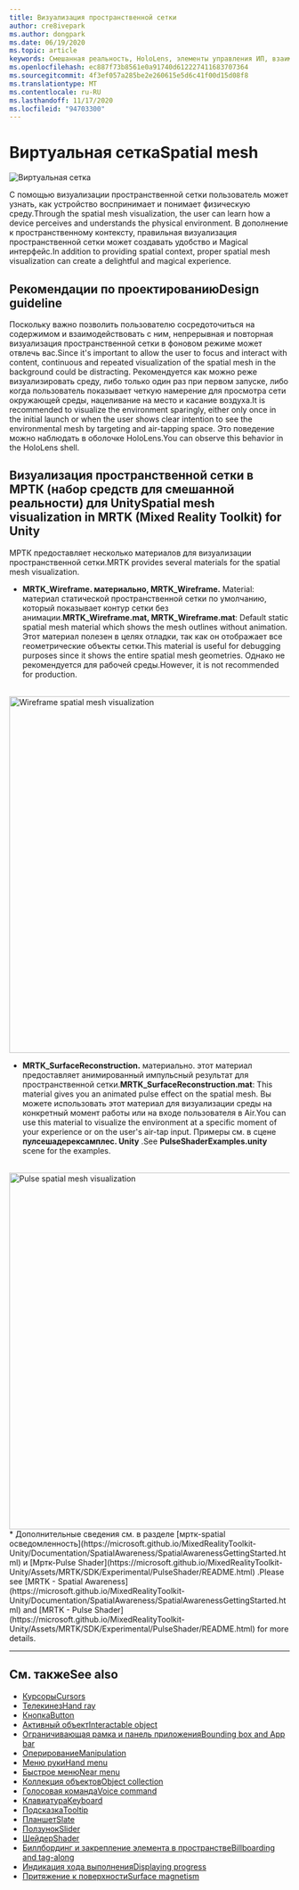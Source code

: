 ```yaml
---
title: Визуализация пространственной сетки
author: cre8ivepark
ms.author: dongpark
ms.date: 06/19/2020
ms.topic: article
keywords: Смешанная реальность, HoloLens, элементы управления ИП, взаимодействие, Пользовательский интерфейс, UX, проектирование UX, пространственный пользовательский интерфейс, пространственное взаимодействие, трехмерный Пользовательский интерфейс, трехмерный UI, гарнитура смешанной реальности, гарнитура Windows Mixed, гарнитура виртуальной реальности, HoloLens, МРТК, набор средств смешанной реальности
ms.openlocfilehash: ec887f73b8561e0a91740d612227411683707364
ms.sourcegitcommit: 4f3ef057a285be2e260615e5d6c41f00d15d08f8
ms.translationtype: MT
ms.contentlocale: ru-RU
ms.lasthandoff: 11/17/2020
ms.locfileid: "94703300"
---
```

# <a name="spatial-mesh"></a><span data-ttu-id="f7e2a-103">Виртуальная сетка</span><span class="sxs-lookup"><span data-stu-id="f7e2a-103">Spatial mesh</span></span>

![Виртуальная сетка](images/MRTK_PulseShader_SpatialMesh.gif)

<span data-ttu-id="f7e2a-105">С помощью визуализации пространственной сетки пользователь может узнать, как устройство воспринимает и понимает физическую среду.</span><span class="sxs-lookup"><span data-stu-id="f7e2a-105">Through the spatial mesh visualization, the user can learn how a device perceives and understands the physical environment.</span></span> <span data-ttu-id="f7e2a-106">В дополнение к пространственному контексту, правильная визуализация пространственной сетки может создавать удобство и Magical интерфейс.</span><span class="sxs-lookup"><span data-stu-id="f7e2a-106">In addition to providing spatial context, proper spatial mesh visualization can create a delightful and magical experience.</span></span>  

## <a name="design-guideline"></a><span data-ttu-id="f7e2a-107">Рекомендации по проектированию</span><span class="sxs-lookup"><span data-stu-id="f7e2a-107">Design guideline</span></span>
<span data-ttu-id="f7e2a-108">Поскольку важно позволить пользователю сосредоточиться на содержимом и взаимодействовать с ним, непрерывная и повторная визуализация пространственной сетки в фоновом режиме может отвлечь вас.</span><span class="sxs-lookup"><span data-stu-id="f7e2a-108">Since it's important to allow the user to focus and interact with content, continuous and repeated visualization of the spatial mesh in the background could be distracting.</span></span> <span data-ttu-id="f7e2a-109">Рекомендуется как можно реже визуализировать среду, либо только один раз при первом запуске, либо когда пользователь показывает четкую намерение для просмотра сети окружающей среды, нацеливание на место и касание воздуха.</span><span class="sxs-lookup"><span data-stu-id="f7e2a-109">It is recommended to visualize the environment sparingly, either only once in the initial launch or when the user shows clear intention to see the environmental mesh by targeting and air-tapping space.</span></span> <span data-ttu-id="f7e2a-110">Это поведение можно наблюдать в оболочке HoloLens.</span><span class="sxs-lookup"><span data-stu-id="f7e2a-110">You can observe this behavior in the HoloLens shell.</span></span>
<br>


## <a name="spatial-mesh-visualization-in-mrtk-mixed-reality-toolkit-for-unity"></a><span data-ttu-id="f7e2a-111">Визуализация пространственной сетки в МРТК (набор средств для смешанной реальности) для Unity</span><span class="sxs-lookup"><span data-stu-id="f7e2a-111">Spatial mesh visualization in MRTK (Mixed Reality Toolkit) for Unity</span></span>
<span data-ttu-id="f7e2a-112">МРТК предоставляет несколько материалов для визуализации пространственной сетки.</span><span class="sxs-lookup"><span data-stu-id="f7e2a-112">MRTK provides several materials for the spatial mesh visualization.</span></span>

- <span data-ttu-id="f7e2a-113">**MRTK_Wireframe. материально, MRTK_Wireframe.** Material: материал статической пространственной сетки по умолчанию, который показывает контур сетки без анимации.</span><span class="sxs-lookup"><span data-stu-id="f7e2a-113">**MRTK_Wireframe.mat, MRTK_Wireframe.mat**: Default static spatial mesh material which shows the mesh outlines without animation.</span></span> <span data-ttu-id="f7e2a-114">Этот материал полезен в целях отладки, так как он отображает все геометрические объекты сетки.</span><span class="sxs-lookup"><span data-stu-id="f7e2a-114">This material is useful for debugging purposes since it shows the entire spatial mesh geometries.</span></span> <span data-ttu-id="f7e2a-115">Однако не рекомендуется для рабочей среды.</span><span class="sxs-lookup"><span data-stu-id="f7e2a-115">However, it is not recommended for production.</span></span>
<br>
<img src="images/SurfaceReconstruction.jpg" alt="Wireframe spatial mesh visualization" width="640px">

- <span data-ttu-id="f7e2a-116">**MRTK_SurfaceReconstruction.** материально. этот материал предоставляет анимированный импульсный результат для пространственной сетки.</span><span class="sxs-lookup"><span data-stu-id="f7e2a-116">**MRTK_SurfaceReconstruction.mat**: This material gives you an animated pulse effect on the spatial mesh.</span></span> <span data-ttu-id="f7e2a-117">Вы можете использовать этот материал для визуализации среды на конкретный момент работы или на входе пользователя в Air.</span><span class="sxs-lookup"><span data-stu-id="f7e2a-117">You can use this material to visualize the environment at a specific moment of your experience or on the user's air-tap input.</span></span> <span data-ttu-id="f7e2a-118">Примеры см. в сцене **пулсешадерексамплес. Unity** .</span><span class="sxs-lookup"><span data-stu-id="f7e2a-118">See **PulseShaderExamples.unity** scene for the examples.</span></span>
<br>
<img src="images/MRTK_SRMesh_Pulse.jpg" alt="Pulse spatial mesh visualization" width="640px">
* <span data-ttu-id="f7e2a-119">Дополнительные сведения см. в разделе [мртк-spatial осведомленность](https://microsoft.github.io/MixedRealityToolkit-Unity/Documentation/SpatialAwareness/SpatialAwarenessGettingStarted.html) и [Мртк-Pulse Shader](https://microsoft.github.io/MixedRealityToolkit-Unity/Assets/MRTK/SDK/Experimental/PulseShader/README.html) .</span><span class="sxs-lookup"><span data-stu-id="f7e2a-119">Please see [MRTK - Spatial Awareness](https://microsoft.github.io/MixedRealityToolkit-Unity/Documentation/SpatialAwareness/SpatialAwarenessGettingStarted.html) and [MRTK - Pulse Shader](https://microsoft.github.io/MixedRealityToolkit-Unity/Assets/MRTK/SDK/Experimental/PulseShader/README.html) for more details.</span></span>

<br>

---

## <a name="see-also"></a><span data-ttu-id="f7e2a-120">См. также</span><span class="sxs-lookup"><span data-stu-id="f7e2a-120">See also</span></span>

* [<span data-ttu-id="f7e2a-121">Курсоры</span><span class="sxs-lookup"><span data-stu-id="f7e2a-121">Cursors</span></span>](cursors.md)
* [<span data-ttu-id="f7e2a-122">Телекинез</span><span class="sxs-lookup"><span data-stu-id="f7e2a-122">Hand ray</span></span>](point-and-commit.md)
* [<span data-ttu-id="f7e2a-123">Кнопка</span><span class="sxs-lookup"><span data-stu-id="f7e2a-123">Button</span></span>](button.md)
* [<span data-ttu-id="f7e2a-124">Активный объект</span><span class="sxs-lookup"><span data-stu-id="f7e2a-124">Interactable object</span></span>](interactable-object.md)
* [<span data-ttu-id="f7e2a-125">Ограничивающая рамка и панель приложения</span><span class="sxs-lookup"><span data-stu-id="f7e2a-125">Bounding box and App bar</span></span>](app-bar-and-bounding-box.md)
* [<span data-ttu-id="f7e2a-126">Оперирование</span><span class="sxs-lookup"><span data-stu-id="f7e2a-126">Manipulation</span></span>](direct-manipulation.md)
* [<span data-ttu-id="f7e2a-127">Меню руки</span><span class="sxs-lookup"><span data-stu-id="f7e2a-127">Hand menu</span></span>](hand-menu.md)
* [<span data-ttu-id="f7e2a-128">Быстрое меню</span><span class="sxs-lookup"><span data-stu-id="f7e2a-128">Near menu</span></span>](near-menu.md)
* [<span data-ttu-id="f7e2a-129">Коллекция объектов</span><span class="sxs-lookup"><span data-stu-id="f7e2a-129">Object collection</span></span>](object-collection.md)
* [<span data-ttu-id="f7e2a-130">Голосовая команда</span><span class="sxs-lookup"><span data-stu-id="f7e2a-130">Voice command</span></span>](voice-input.md)
* [<span data-ttu-id="f7e2a-131">Клавиатура</span><span class="sxs-lookup"><span data-stu-id="f7e2a-131">Keyboard</span></span>](keyboard.md)
* [<span data-ttu-id="f7e2a-132">Подсказка</span><span class="sxs-lookup"><span data-stu-id="f7e2a-132">Tooltip</span></span>](tooltip.md)
* [<span data-ttu-id="f7e2a-133">Планшет</span><span class="sxs-lookup"><span data-stu-id="f7e2a-133">Slate</span></span>](slate.md)
* [<span data-ttu-id="f7e2a-134">Ползунок</span><span class="sxs-lookup"><span data-stu-id="f7e2a-134">Slider</span></span>](slider.md)
* [<span data-ttu-id="f7e2a-135">Шейдер</span><span class="sxs-lookup"><span data-stu-id="f7e2a-135">Shader</span></span>](shader.md)
* [<span data-ttu-id="f7e2a-136">Биллбординг и закрепление элемента в пространстве</span><span class="sxs-lookup"><span data-stu-id="f7e2a-136">Billboarding and tag-along</span></span>](billboarding-and-tag-along.md)
* [<span data-ttu-id="f7e2a-137">Индикация хода выполнения</span><span class="sxs-lookup"><span data-stu-id="f7e2a-137">Displaying progress</span></span>](progress.md)
* [<span data-ttu-id="f7e2a-138">Притяжение к поверхности</span><span class="sxs-lookup"><span data-stu-id="f7e2a-138">Surface magnetism</span></span>](surface-magnetism.md)
